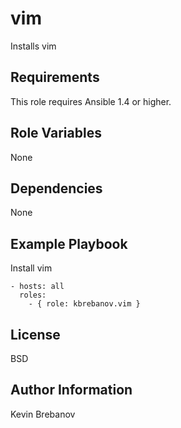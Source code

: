 vim
===

Installs vim

Requirements
------------

This role requires Ansible 1.4 or higher.

Role Variables
--------------

None

Dependencies
------------

None

Example Playbook
----------------

Install vim
```
- hosts: all
  roles:
    - { role: kbrebanov.vim }
```

License
-------

BSD

Author Information
------------------

Kevin Brebanov
